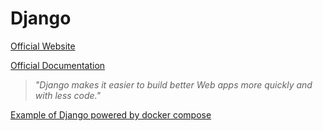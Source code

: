 # Django

[Official Website](https://www.djangoproject.com/)

[Official Documentation](https://docs.djangoproject.com/)

> *"Django makes it easier to build better Web apps more quickly and with less code."*

[Example of Django powered by docker compose](https://github.com/HoonAhn/dockercompose_django)